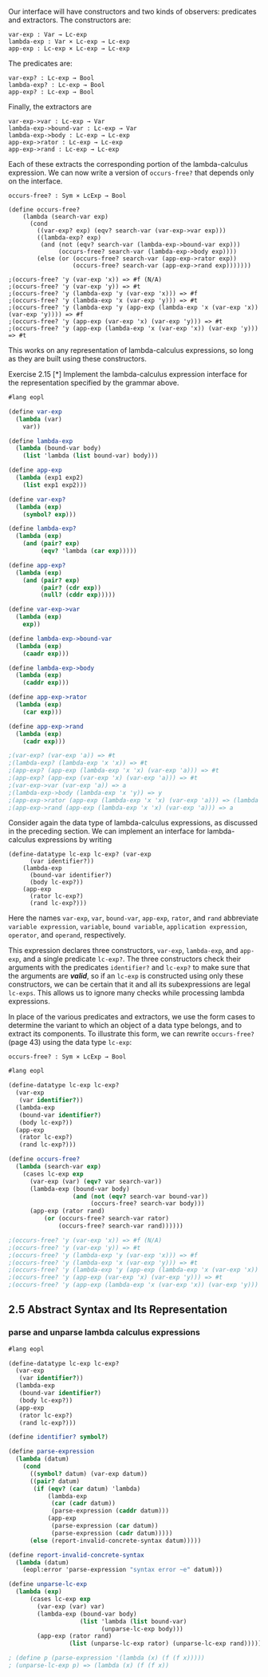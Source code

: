 Our interface will have constructors and two kinds of observers: predicates and extractors.
The constructors are:
```
var-exp : Var → Lc-exp
lambda-exp : Var × Lc-exp → Lc-exp
app-exp : Lc-exp × Lc-exp → Lc-exp
```
The predicates are:
```
var-exp? : Lc-exp → Bool
lambda-exp? : Lc-exp → Bool
app-exp? : Lc-exp → Bool
```
Finally, the extractors are
```
var-exp->var : Lc-exp → Var
lambda-exp->bound-var : Lc-exp → Var
lambda-exp->body : Lc-exp → Lc-exp
app-exp->rator : Lc-exp → Lc-exp
app-exp->rand : Lc-exp → Lc-exp
```
Each of these extracts the corresponding portion of the lambda-calculus expression. We can now write a version of `occurs-free?` that depends only on the interface.
```
occurs-free? : Sym × LcExp → Bool
```
```
(define occurs-free?
    (lambda (search-var exp)
      (cond
        ((var-exp? exp) (eqv? search-var (var-exp->var exp)))
        ((lambda-exp? exp)
         (and (not (eqv? search-var (lambda-exp->bound-var exp)))
              (occurs-free? search-var (lambda-exp->body exp))))
        (else (or (occurs-free? search-var (app-exp->rator exp))
                  (occurs-free? search-var (app-exp->rand exp)))))))

;(occurs-free? 'y (var-exp 'x)) => #f (N/A)
;(occurs-free? 'y (var-exp 'y)) => #t
;(occurs-free? 'y (lambda-exp 'y (var-exp 'x))) => #f
;(occurs-free? 'y (lambda-exp 'x (var-exp 'y))) => #t
;(occurs-free? 'y (lambda-exp 'y (app-exp (lambda-exp 'x (var-exp 'x)) (var-exp 'y)))) => #f
;(occurs-free? 'y (app-exp (var-exp 'x) (var-exp 'y))) => #t
;(occurs-free? 'y (app-exp (lambda-exp 'x (var-exp 'x)) (var-exp 'y))) => #t
```
This works on any representation of lambda-calculus expressions, so long as they are built using these constructors.

Exercise 2.15 [*] Implement the lambda-calculus expression interface for the representation specified by the grammar above.

```scheme
#lang eopl

(define var-exp
  (lambda (var)
    var))

(define lambda-exp
  (lambda (bound-var body)
    (list 'lambda (list bound-var) body)))

(define app-exp
  (lambda (exp1 exp2)
    (list exp1 exp2)))

(define var-exp?
  (lambda (exp)
    (symbol? exp)))

(define lambda-exp?
  (lambda (exp)
    (and (pair? exp)
         (eqv? 'lambda (car exp)))))

(define app-exp?
  (lambda (exp)
    (and (pair? exp)
         (pair? (cdr exp))
         (null? (cddr exp)))))

(define var-exp->var
  (lambda (exp)
    exp))

(define lambda-exp->bound-var
  (lambda (exp)
    (caadr exp)))

(define lambda-exp->body
  (lambda (exp)
    (caddr exp)))

(define app-exp->rator
  (lambda (exp)
    (car exp)))

(define app-exp->rand
  (lambda (exp)
    (cadr exp)))

;(var-exp? (var-exp 'a)) => #t
;(lambda-exp? (lambda-exp 'x 'x)) => #t
;(app-exp? (app-exp (lambda-exp 'x 'x) (var-exp 'a))) => #t
;(app-exp? (app-exp (var-exp 'x) (var-exp 'a))) => #t
;(var-exp->var (var-exp 'a)) => a
;(lambda-exp->body (lambda-exp 'x 'y)) => y
;(app-exp->rator (app-exp (lambda-exp 'x 'x) (var-exp 'a))) => (lambda (x) x)
;(app-exp->rand (app-exp (lambda-exp 'x 'x) (var-exp 'a))) => a
```

Consider again the data type of lambda-calculus expressions, as discussed in the preceding section. We can implement an interface for lambda-calculus expressions by writing
```
(define-datatype lc-exp lc-exp? (var-exp
      (var identifier?))
    (lambda-exp
      (bound-var identifier?)
      (body lc-exp?))
    (app-exp
      (rator lc-exp?)
      (rand lc-exp?)))
```
Here the names `var-exp`, `var`, `bound-var`, `app-exp`, `rator`, and `rand` abbreviate `variable expression`, `variable`, `bound variable`, `application expression`, `operator`, and `operand`, respectively.

This expression declares three constructors, `var-exp`, `lambda-exp`, and `app-exp`, and a single predicate `lc-exp?`. The three constructors check their arguments with the predicates `identifier?` and `lc-exp?` to make sure that the arguments are ***valid***, so if an `lc-exp` is constructed using only these constructors, we can be certain that it and all its subexpressions are legal `lc-exps`. This allows us to ignore many checks while processing lambda expressions.

In place of the various predicates and extractors, we use the form cases to determine the variant to which an object of a data type belongs, and to extract its components. To illustrate this form, we can rewrite `occurs-free?` (page 43) using the data type `lc-exp`:
```
occurs-free? : Sym × LcExp → Bool
```
```scheme
#lang eopl

(define-datatype lc-exp lc-exp?
  (var-exp
   (var identifier?))
  (lambda-exp
   (bound-var identifier?)
   (body lc-exp?))
  (app-exp
   (rator lc-exp?)
   (rand lc-exp?)))

(define occurs-free?
  (lambda (search-var exp)
    (cases lc-exp exp
      (var-exp (var) (eqv? var search-var))
      (lambda-exp (bound-var body)
                  (and (not (eqv? search-var bound-var))
                       (occurs-free? search-var body)))
      (app-exp (rator rand)
          (or (occurs-free? search-var rator)
              (occurs-free? search-var rand))))))

;(occurs-free? 'y (var-exp 'x)) => #f (N/A)
;(occurs-free? 'y (var-exp 'y)) => #t
;(occurs-free? 'y (lambda-exp 'y (var-exp 'x))) => #f
;(occurs-free? 'y (lambda-exp 'x (var-exp 'y))) => #t
;(occurs-free? 'y (lambda-exp 'y (app-exp (lambda-exp 'x (var-exp 'x)) (var-exp 'y)))) => #f
;(occurs-free? 'y (app-exp (var-exp 'x) (var-exp 'y))) => #t
;(occurs-free? 'y (app-exp (lambda-exp 'x (var-exp 'x)) (var-exp 'y))) => #t
```

## 2.5 Abstract Syntax and Its Representation
### parse and unparse lambda calculus expressions
```scheme
#lang eopl

(define-datatype lc-exp lc-exp?
  (var-exp
   (var identifier?))
  (lambda-exp
   (bound-var identifier?)
   (body lc-exp?))
  (app-exp
   (rator lc-exp?)
   (rand lc-exp?)))

(define identifier? symbol?)

(define parse-expression
  (lambda (datum)
    (cond
      ((symbol? datum) (var-exp datum))
      ((pair? datum)
       (if (eqv? (car datum) 'lambda)
           (lambda-exp
            (car (cadr datum))
            (parse-expression (caddr datum)))
           (app-exp
            (parse-expression (car datum))
            (parse-expression (cadr datum)))))
      (else (report-invalid-concrete-syntax datum)))))

(define report-invalid-concrete-syntax
  (lambda (datum)
    (eopl:error 'parse-expression "syntax error ~e" datum)))

(define unparse-lc-exp
  (lambda (exp)
      (cases lc-exp exp
        (var-exp (var) var)
        (lambda-exp (bound-var body)
                    (list 'lambda (list bound-var)
                          (unparse-lc-exp body)))
        (app-exp (rator rand)
                 (list (unparse-lc-exp rator) (unparse-lc-exp rand))))))

; (define p (parse-expression '(lambda (x) (f (f x)))))
; (unparse-lc-exp p) => (lambda (x) (f (f x))
```

